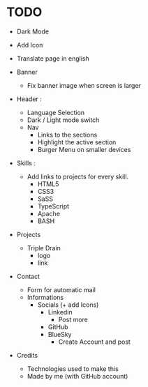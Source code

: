 # TODO

 + Dark Mode
 + Add Icon
 + Translate page in english

 + Banner
 	+ Fix banner image when screen is larger
 
 + Header :
 	+ Language Selection
 	+ Dark / Light mode switch
 	+ Nav
 		+ Links to the sections 
 		+ Highlight the active section
 		+ Burger Menu on smaller devices

 + Skills :
 	+ Add links to projects for every skill.
 		+ HTML5
 		+ CSS3
 		+ SaSS
 		+ TypeScript
 		+ Apache
 		+ BASH

 + Projects
 	+ Triple Drain
 		+ logo
 		+ link

 + Contact
 	+ Form for automatic mail
 	+ Informations
 		+ Socials (+ add Icons)
 			+ Linkedin
 				+ Post more
 			+ GitHub
 			+ BlueSky
 				+ Create Account and post

 + Credits
 	+ Technologies used to make this
 	+ Made by me (with GitHub account)